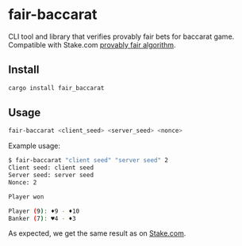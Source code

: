 # fair-baccarat

CLI tool and library that verifies provably fair bets for baccarat game. Compatible with Stake.com [provably fair algorithm](https://stake.com/casino/games/baccarat?clientSeed=client%20seed&game=baccarat&modal=verify&nonce=2&serverSeed=server%20seed).

## Install

```bash
cargo install fair_baccarat
```

## Usage

```bash
fair-baccarat <client_seed> <server_seed> <nonce>
```

Example usage:

```bash
$ fair-baccarat "client seed" "server seed" 2
Client seed: client seed
Server seed: server seed
Nonce: 2

Player won

Player (9): ♦9 - ♦10
Banker (7): ♥4 - ♦3
```

As expected, we get the same result as on
[Stake.com](https://stake.com/casino/games/baccarat?clientSeed=client%20seed&game=baccarat&modal=verify&nonce=2&serverSeed=server%20seed).
